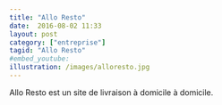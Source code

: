 ```yaml
---
title: "Allo Resto"
date:  2016-08-02 11:33
layout: post
category: ["entreprise"]
tagid: "Allo Resto"
#embed_youtube:
illustration: /images/alloresto.jpg
---
```


Allo Resto est un site de livraison à domicile à domicile.
